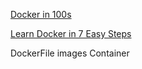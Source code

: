 [Docker in 100s](https://youtu.be/Gjnup-PuquQ?si=qhHV2MuiRhgwhLhU)

[Learn Docker in 7 Easy Steps](https://youtu.be/gAkwW2tuIqE?si=iFCKMldzyn4zfPRa)


DockerFile
images
Container

